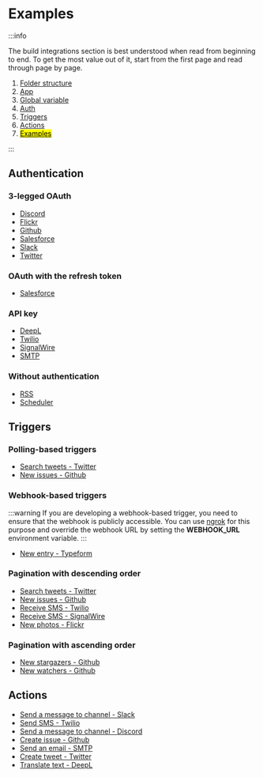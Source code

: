 # Examples

:::info

The build integrations section is best understood when read from beginning to end. To get the most value out of it, start from the first page and read through page by page.

1. [Folder structure](/build-integrations/folder-structure)
2. [App](/build-integrations/app)
3. [Global variable](/build-integrations/global-variable)
4. [Auth](/build-integrations/auth)
5. [Triggers](/build-integrations/triggers)
6. [Actions](/build-integrations/actions)
7. [<mark>Examples</mark>](/build-integrations/examples)

:::

## Authentication

### 3-legged OAuth

- [Discord](https://github.com/youssefmohamed97/LinkHub-proj/tree/main/packages/backend/src/apps/discord/auth/index.js)
- [Flickr](https://github.com/youssefmohamed97/LinkHub-proj/tree/main/packages/backend/src/apps/flickr/auth/index.js)
- [Github](https://github.com/youssefmohamed97/LinkHub-proj/tree/main/packages/backend/src/apps/github/auth/index.js)
- [Salesforce](https://github.com/youssefmohamed97/LinkHub-proj/tree/main/packages/backend/src/apps/salesforce/auth/index.js)
- [Slack](https://github.com/youssefmohamed97/LinkHub-proj/tree/main/packages/backend/src/apps/slack/auth/index.js)
- [Twitter](https://github.com/youssefmohamed97/LinkHub-proj/tree/main/packages/backend/src/apps/twitter/auth/index.js)

### OAuth with the refresh token

- [Salesforce](https://github.com/youssefmohamed97/LinkHub-proj/tree/main/packages/backend/src/apps/salesforce/auth/index.js)

### API key

- [DeepL](https://github.com/youssefmohamed97/LinkHub-proj/tree/main/packages/backend/src/apps/deepl/auth/index.js)
- [Twilio](https://github.com/youssefmohamed97/LinkHub-proj/tree/main/packages/backend/src/apps/twilio/auth/index.js)
- [SignalWire](https://github.com/youssefmohamed97/LinkHub-proj/tree/main/packages/backend/src/apps/signalwire/auth/index.js)
- [SMTP](https://github.com/youssefmohamed97/LinkHub-proj/tree/main/packages/backend/src/apps/smtp/auth/index.js)

### Without authentication

- [RSS](https://github.com/youssefmohamed97/LinkHub-proj/tree/main/packages/backend/src/apps/rss/index.js)
- [Scheduler](https://github.com/youssefmohamed97/LinkHub-proj/tree/main/packages/backend/src/apps/scheduler/index.js)

## Triggers

### Polling-based triggers

- [Search tweets - Twitter](https://github.com/youssefmohamed97/LinkHub-proj/tree/main/packages/backend/src/apps/twitter/triggers/search-tweets/index.js)
- [New issues - Github](https://github.com/youssefmohamed97/LinkHub-proj/tree/main/packages/backend/src/apps/github/triggers/new-issues/index.js)

### Webhook-based triggers

:::warning
If you are developing a webhook-based trigger, you need to ensure that the webhook is publicly accessible. You can use [ngrok](https://ngrok.com) for this purpose and override the webhook URL by setting the **WEBHOOK_URL** environment variable.
:::

- [New entry - Typeform](https://github.com/youssefmohamed97/LinkHub-proj/tree/main/packages/backend/src/apps/typeform/triggers/new-entry/index.js)

### Pagination with descending order

- [Search tweets - Twitter](https://github.com/youssefmohamed97/LinkHub-proj/tree/main/packages/backend/src/apps/twitter/triggers/search-tweets/index.js)
- [New issues - Github](https://github.com/youssefmohamed97/LinkHub-proj/tree/main/packages/backend/src/apps/github/triggers/new-issues/index.js)
- [Receive SMS - Twilio](https://github.com/youssefmohamed97/LinkHub-proj/tree/main/packages/backend/src/apps/twilio/triggers/receive-sms/index.js)
- [Receive SMS - SignalWire](https://github.com/youssefmohamed97/LinkHub-proj/tree/main/packages/backend/src/apps/signalwire/triggers/receive-sms/index.js)
- [New photos - Flickr](https://github.com/youssefmohamed97/LinkHub-proj/tree/main/packages/backend/src/apps/flickr/triggers/new-photos/index.js)

### Pagination with ascending order

- [New stargazers - Github](https://github.com/youssefmohamed97/LinkHub-proj/tree/main/packages/backend/src/apps/github/triggers/new-stargazers/index.js)
- [New watchers - Github](https://github.com/youssefmohamed97/LinkHub-proj/tree/main/packages/backend/src/apps/github/triggers/new-watchers/index.js)

## Actions

- [Send a message to channel - Slack](https://github.com/youssefmohamed97/LinkHub-proj/tree/main/packages/backend/src/apps/slack/actions/send-a-message-to-channel/index.js)
- [Send SMS - Twilio](https://github.com/youssefmohamed97/LinkHub-proj/tree/main/packages/backend/src/apps/twilio/actions/send-sms/index.js)
- [Send a message to channel - Discord](https://github.com/youssefmohamed97/LinkHub-proj/tree/main/packages/backend/src/apps/discord/actions/send-message-to-channel/index.js)
- [Create issue - Github](https://github.com/youssefmohamed97/LinkHub-proj/tree/main/packages/backend/src/apps/github/actions/create-issue/index.js)
- [Send an email - SMTP](https://github.com/youssefmohamed97/LinkHub-proj/tree/main/packages/backend/src/apps/smtp/actions/send-email/index.js)
- [Create tweet - Twitter](https://github.com/youssefmohamed97/LinkHub-proj/tree/main/packages/backend/src/apps/twitter/actions/create-tweet/index.js)
- [Translate text - DeepL](https://github.com/youssefmohamed97/LinkHub-proj/tree/main/packages/backend/src/apps/deepl/actions/translate-text/index.js)
